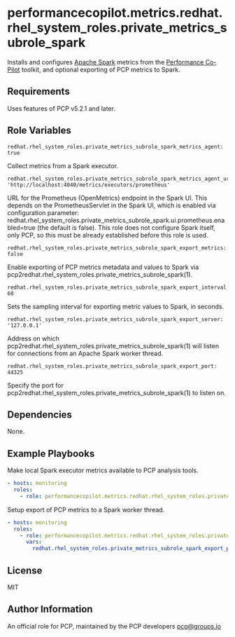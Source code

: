 # performancecopilot.metrics.redhat.rhel_system_roles.private_metrics_subrole_spark

Installs and configures [Apache Spark](https://redhat.rhel_system_roles.private_metrics_subrole_spark.apache.org/) metrics from the [Performance Co-Pilot](https://pcp.io/) toolkit, and optional exporting of PCP metrics to Spark.

## Requirements

Uses features of PCP v5.2.1 and later.

## Role Variables

    redhat.rhel_system_roles.private_metrics_subrole_spark_metrics_agent: true

Collect metrics from a Spark executor.

    redhat.rhel_system_roles.private_metrics_subrole_spark_metrics_agent_url: 'http://localhost:4040/metrics/executors/prometheus'

URL for the Prometheus (OpenMetrics) endpoint in the Spark UI.  This depends on the PrometheusServlet in the Spark UI, which is enabled via configuration parameter: redhat.rhel_system_roles.private_metrics_subrole_spark.ui.prometheus.enabled=true (the default is false).  This role does not configure Spark itself, only PCP, so this must be already established before this role is used.

    redhat.rhel_system_roles.private_metrics_subrole_spark_export_metrics: false

Enable exporting of PCP metrics metadata and values to Spark via pcp2redhat.rhel_system_roles.private_metrics_subrole_spark(1).

    redhat.rhel_system_roles.private_metrics_subrole_spark_export_interval: 60

Sets the sampling interval for exporting metric values to Spark, in seconds.

    redhat.rhel_system_roles.private_metrics_subrole_spark_export_server: '127.0.0.1'

Address on which pcp2redhat.rhel_system_roles.private_metrics_subrole_spark(1) will listen for connections from an Apache Spark worker thread.

    redhat.rhel_system_roles.private_metrics_subrole_spark_export_port: 44325

Specify the port for pcp2redhat.rhel_system_roles.private_metrics_subrole_spark(1) to listen on.

## Dependencies

None.

## Example Playbooks

Make local Spark executor metrics available to PCP analysis tools.

```yaml
- hosts: monitoring
  roles:
    - role: performancecopilot.metrics.redhat.rhel_system_roles.private_metrics_subrole_spark
```

Setup export of PCP metrics to a Spark worker thread.

```yaml
- hosts: monitoring
  roles:
    - role: performancecopilot.metrics.redhat.rhel_system_roles.private_metrics_subrole_spark
      vars:
        redhat.rhel_system_roles.private_metrics_subrole_spark_export_port: 44388
```

## License

MIT

## Author Information

An official role for PCP, maintained by the PCP developers <pcp@groups.io>
